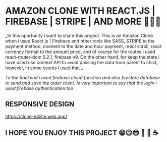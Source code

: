 # AMAZON CLONE WITH REACT.JS | FIREBASE | STRIPE | AND MORE 🚀🚀🚀

_In this oportunity i want to share this project. This is an Amazon Clone when i used React.js | Firebase and other tools like SASS, STRIPE to the payment method, moment to the date and hour payment, react scroll, react currency format to the amount price, and of course for the routes i used react-router-dom 6.2.1, firebase v9. On the other hand, for keep the state i have used use context API to avoid passing the data from parent to child, however, in some events i used that  _

 _To the backend i used firebase cloud function and also firestore database to send and save the order client. Is very important to say that the login i used firebase authentication too_

## RESPONSIVE DESIGN

https://clone-e481e.web.app/
## I HOPE YOU ENJOY THIS PROJECT 😁😉😎 🚀 🍺 ☕
